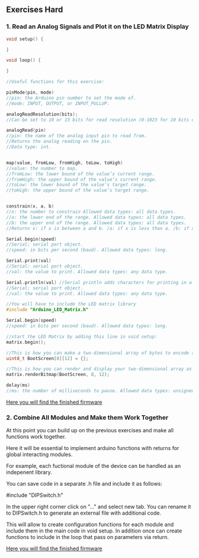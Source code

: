 ## Exercises Hard

### 1. Read an Analog Signals and Plot it on the LED Matrix Display

```C++
void setup() {

}

void loop() {

}

//Useful functions for this exercise:

pinMode(pin, mode)
//pin: the Arduino pin number to set the mode of.
//mode: INPUT, OUTPUT, or INPUT_PULLUP.

analogReadResolution(bits);
//Can be set to 10 or 13 bits for read resolution (0-1023 for 10 bits or 0-4095 for 12 bits).

analogRead(pin)
//pin: the name of the analog input pin to read from.
//Returns the analog reading on the pin.
//Data type: int.


map(value, fromLow, fromHigh, toLow, toHigh)
//value: the number to map.
//fromLow: the lower bound of the value’s current range.
//fromHigh: the upper bound of the value’s current range.
//toLow: the lower bound of the value’s target range.
//toHigh: the upper bound of the value’s target range.


constrain(x, a, b)
//x: the number to constrain Allowed data types: all data types.
//a: the lower end of the range. Allowed data types: all data types.
//b: the upper end of the range. Allowed data types: all data types.
//Returns x: if x is between a and b. /a: if x is less than a. /b: if x is greater than b.

Serial.begin(speed)
//Serial: serial port object.
//speed: in bits per second (baud). Allowed data types: long.

Serial.print(val)
//Serial: serial port object.
//val: the value to print. Allowed data types: any data type.

Serial.println(val) //Serial println adds characters for printing in a new line
//Serial: serial port object.
//val: the value to print. Allowed data types: any data type.

//You will have to include the LED matrix library
#include "Arduino_LED_Matrix.h"

Serial.begin(speed)
//speed: in bits per second (baud). Allowed data types: long.

//start the LED Matrix by adding this line in void setup:
matrix.begin();

//This is how you can make a two-dimensional array of bytes to encode an image:
uint8_t BootScreen[8][12] = {};

//This is how you can render and display your two-dimensional array as an image:
matrix.renderBitmap(BootScreen, 8, 12);

delay(ms)
//ms: the number of milliseconds to pause. Allowed data types: unsigned long.
```

[Here you will find the finished firmware](Exercise_Solutions/03_Hard/01_Plot_Analog.md)

### 2. Combine All Modules and Make them Work Together

At this point you can build up on the previous exercises and make all functions work together.

Here it will be essential to implement arduino functions with returns for global interacting modules.

For example, each fuctional module of the device can be handled as an indepenent library.

You can save code in a separate .h file and include it as follows:

#include "DIPSwitch.h"

In the upper right corner click on "..." and select new tab. You can rename it to DIPSwitch.h to generate an external file with additional code.

This will allow to create configuration functions for each module and include them in the main code in void setup. In addition once can create functions to include in the loop that pass on parameters via return.

[Here you will find the finished firmware](Firmware\BITboy)